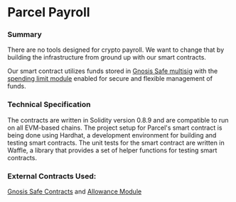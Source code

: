 # Parcel Payroll

### **Summary**

There are no tools designed for crypto payroll. We want to change that by building the infrastructure from ground up with our smart contracts.

Our smart contract utilizes funds stored in [Gnosis Safe multisig](https://github.com/safe-global/safe-contracts) with the [spending limit module](https://goerli.etherscan.io/address/0xCFbFaC74C26F8647cBDb8c5caf80BB5b32E43134#code) enabled for secure and flexible management of funds.

### **Technical Specification**

The contracts are written in Solidity version 0.8.9 and are compatible to run on all EVM-based chains. The project setup for Parcel's smart contract is being done using Hardhat, a development environment for building and testing smart contracts. The unit tests for the smart contract are written in Waffle, a library that provides a set of helper functions for testing smart contracts.

### External Contracts Used:

[Gnosis Safe Contracts](https://github.com/safe-global/safe-contracts) and [Allowance Module](https://goerli.etherscan.io/address/0xCFbFaC74C26F8647cBDb8c5caf80BB5b32E43134#code)

